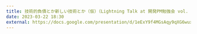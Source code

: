 ```yaml
---
title: 技術的負債とか新しい技術とか（仮）（Lightning Talk at 開発PM勉強会 vol. 18）
date: 2023-03-22 18:30
external: https://docs.google.com/presentation/d/1eExY9f4MGsAqy9qXG6wuxAHKSAO5PDY351JK7bOQA58/edit?usp=sharing
---
```

